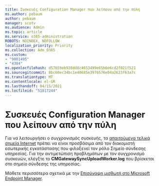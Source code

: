 ```yaml
---
title: Συσκευές Configuration Manager που λείπουν από την πύλη
ms.author: pebaum
author: pebaum
manager: scotv
ms.audience: Admin
ms.topic: article
ms.service: o365-administration
ROBOTS: NOINDEX, NOFOLLOW
localization_priority: Priority
ms.collection: Adm_O365
ms.custom:
- "9001495"
- "4384"
ms.openlocfilehash: d57659eb928dd8c4653499e65b6e6cd2f021f521
ms.sourcegitcommit: 8bc60ec34bc1e40685e3976576e04a2623f63a7c
ms.translationtype: MT
ms.contentlocale: el-GR
ms.lasthandoff: 04/15/2021
ms.locfileid: "51817244"
---
```

# <a name="configuration-manager-devices-missing-in-the-portal"></a>Συσκευές Configuration Manager που λείπουν από την πύλη

Για να λειτουργήσει ο συγχρονισμός συσκευής, τα [απαιτούμενα τελικά σημεία Internet](https://docs.microsoft.com/configmgr/tenant-attach/device-sync-actions#internet-endpoints) πρέπει να είναι προσβάσιμα από τον διακομιστή εσωτερικής εγκατάστασης που φιλοξενεί τον ρόλο Σημείο σύνδεσης υπηρεσίας. Για την αντιμετώπιση προβλημάτων με τον συγχρονισμό συσκευών, ελέγξτε το **CMGatewaySyncUploadWorker.log** που βρίσκεται στο σημείο σύνδεσης της υπηρεσίας.

Μάθετε περισσότερα σχετικά με την [Επισύναψη μισθωτή στο Microsoft Endpoint Manager](https://docs.microsoft.com/configmgr/tenant-attach/).
